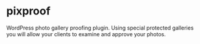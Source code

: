 pixproof
========

WordPress photo gallery proofing plugin. Using special protected galleries you will allow your clients to examine and approve your photos.
